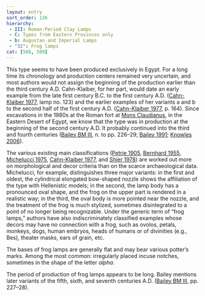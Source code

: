 ```yaml
---
layout: entry
sort_order: 136
hierarchy:
 - III: Roman-Period Clay Lamps
 - C: Types from Eastern Provinces only
 - b: Augustan and Imperial Lamps
 - "32": Frog lamps
cat: [508, 509]
---
```


This type seems to have been produced exclusively in Egypt. For a long time its chronology and production centers remained very uncertain, and most authors would not assign the beginning of the production earlier than the third century A.D. Cahn-Klaiber, for her part, would date an early example from the late first century B.C. to the first century A.D. (<a href='../../bibliography/#cahn-klaiber-1977'>Cahn-Klaiber 1977</a>, lamp no. 123) and the earlier examples of her variants a and b to the second half of the first century A.D. (<a href='../../bibliography/#cahn-klaiber-1977'>Cahn-Klaiber 1977</a>, p. 164). Since excavations in the 1980s at the Roman fort at <a href='../../map/#loc_766348'>Mons Claudianus</a>, in the Eastern Desert of Egypt, we know that the type was in production at the beginning of the second century A.D. It probably continued into the third and fourth centuries (<a href='../../bibliography/#bailey-bm-iii'>Bailey BM III</a>, n. to pp. 226–29; <a href='../../bibliography/#bailey-1991'>Bailey 1991</a>; <a href='../../bibliography/#knowles-2006'>Knowles 2006</a>).

The various existing main classifications (<a href='../../bibliography/#petrie-1905'>Petrie 1905</a>, <a href='../../bibliography/#bernhard-1955'>Bernhard 1955</a>, <a href='../../bibliography/#michelucci-1975'>Michelucci 1975</a>, <a href='../../bibliography/#cahn-klaiber-1977'>Cahn-Klaiber 1977</a>, and <a href='../../bibliography/#shier-1978'>Shier 1978</a>) are worked out more on morphological and decor criteria than on the scarce archaeological data. Michelucci, for example, distinguishes three major variants: in the first and oldest, the cylindrical elongated bow-shaped nozzle shows the affiliation of the type with Hellenistic models; in the second, the lamp body has a pronounced oval shape, and the frog on the upper part is rendered in a realistic way; in the third, the oval body is more pointed near the nozzle, and the treatment of the frog is much stylized, sometimes disintegrated to a point of no longer being recognizable. Under the generic term of “frog lamps,” authors have also indiscriminately classified examples whose decors may have no connection with a frog, such as ovolos, petals, monkeys, dogs, human embryos, heads of humans or of divinities (e.g., Bes), theater masks, ears of grain, etc.

The bases of frog lamps are generally flat and may bear various potter’s marks. Among the most common: irregularly placed incuse notches, sometimes in the shape of the letter *alpha.*

The period of production of frog lamps appears to be long. Bailey mentions later variants of the fifth, sixth, and seventh centuries A.D. (<a href='../../bibliography/#bailey-bm-iii'>Bailey BM III</a>, pp. 227–28).
